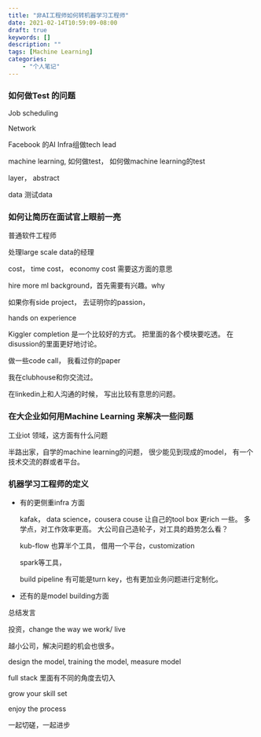 ```yaml
---
title: "非AI工程师如何转机器学习工程师"
date: 2021-02-14T10:59:09-08:00
draft: true
keywords: []
description: ""
tags: [Machine Learning]
categories: 
    - "个人笔记"
---
```




### 如何做Test 的问题



Job scheduling

Network 

Facebook 的AI Infra组做tech lead

machine learning, 如何做test， 如何做machine learning的test

layer， abstract

data 测试data





### 如何让简历在面试官上眼前一亮

普通软件工程师

处理large scale data的经理

cost， time cost， economy cost 需要这方面的意思

hire more ml background，首先需要有兴趣。why



如果你有side project， 去证明你的passion， 

hands on experience

Kiggler completion 是一个比较好的方式。 把里面的各个模块要吃透。 在disussion的里面更好地讨论。

做一些code call， 我看过你的paper



我在clubhouse和你交流过。

在linkedin上和人沟通的时候， 写出比较有意思的问题。



### 在大企业如何用Machine Learning 来解决一些问题

工业iot 领域，这方面有什么问题

半路出家，自学的machine learning的问题， 很少能见到现成的model， 有一个技术交流的群或者平台。



### 机器学习工程师的定义

- 有的更侧重infra 方面

  kafak， data science，cousera couse 让自己的tool box 更rich 一些。 多学点，对工作效率更高。
  大公司自己造轮子，对工具的趋势怎么看？

  kub-flow 也算半个工具， 借用一个平台，customization

  spark等工具， 

  build pipeline 有可能是turn key，也有更加业务问题进行定制化。



- 还有的是model building方面



总结发言

投资，change the way we work/ live

越小公司，解决问题的机会也很多。

design the model, training the model, measure model

full stack 里面有不同的角度去切入

grow your skill set

enjoy the process 

一起切磋，一起进步









